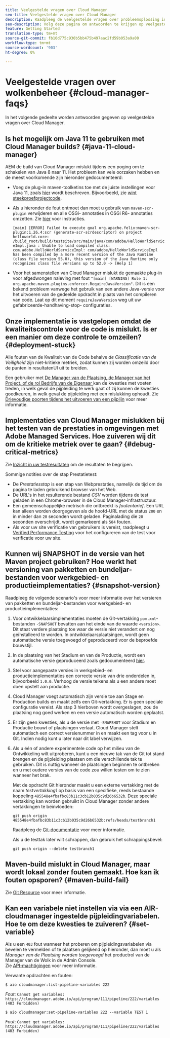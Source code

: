 ```yaml
---
title: Veelgestelde vragen over Cloud Manager
seo-title: Veelgestelde vragen over Cloud Manager
description: Raadpleeg de veelgestelde vragen over probleemoplossing in Cloud Manager
seo-description: Volg deze pagina om antwoorden te krijgen op veelgestelde vragen over Cloud Manager
feature: Getting Started
translation-type: tm+mt
source-git-commit: fb10d775c930b5bb475b497aac2fd59b053a9a00
workflow-type: tm+mt
source-wordcount: '903'
ht-degree: 0%

---
```



# Veelgestelde vragen over wolkenbeheer {#cloud-manager-faqs}

In het volgende gedeelte worden antwoorden gegeven op veelgestelde vragen over Cloud Manager.

## Is het mogelijk om Java 11 te gebruiken met Cloud Manager builds? {#java-11-cloud-manager}

AEM de build van Cloud Manager mislukt tijdens een poging om te schakelen van Java 8 naar 11. Het probleem kan vele oorzaken hebben en de meest voorkomende zijn hieronder gedocumenteerd:

* Voeg de plug-in maven-toolketins toe met de juiste instellingen voor Java 11, zoals [hier](https://experienceleague.adobe.com/docs/experience-manager-cloud-manager/using/getting-started/create-application-project/using-the-wizard.html?lang=en#getting-started) wordt beschreven.  Bijvoorbeeld, zie [wint steekproefprojectcode](https://github.com/adobe/aem-guides-wknd/commit/6cb5238cb6b932735dcf91b21b0d835ae3a7fe75).

* Als u hieronder de fout ontmoet dan moet u gebruik van `maven-scr-plugin` verwijderen en alle OSGi- annotaties in OSGi R6- annotaties omzetten. Zie [hier](https://cqdump.wordpress.com/2019/01/03/from-scr-annotations-to-osgi-annotations/) voor instructies.

   `[main] [ERROR] Failed to execute goal org.apache.felix:maven-scr-plugin:1.26.4:scr (generate-scr-scrdescriptor) on project helloworld.core: /build_root/build/testsite/src/main/java/com/adobe/HelloWorldServiceImpl.java : Unable to load compiled class: com.adobe.HelloWorldServiceImpl: com/adobe/HelloWorldServiceImpl has been compiled by a more recent version of the Java Runtime (class file version 55.0), this version of the Java Runtime only recognizes class file versions up to 52.0 -> [Help 1]`

* Voor het samenstellen van Cloud Manager mislukt de gemaakte plug-in voor afgedwongen naleving met fout `"[main] [WARNING] Rule 1: org.apache.maven.plugins.enforcer.RequireJavaVersion"`. Dit is een bekend probleem vanwege het gebruik van een andere Java-versie voor het uitvoeren van de gedeelde opdracht in plaats van het compileren van code. Laat op dit moment `requireJavaVersion` weg uit uw gefabriceerde-handhaving-stop- configuraties.

## Onze implementatie is vastgelopen omdat de kwaliteitscontrole voor de code is mislukt. Is er een manier om deze controle te omzeilen? {#deployment-stuck}

Alle fouten van de Kwaliteit van de Code behalve *de Classificatie van de Veiligheid* zijn niet-kritieke metriek, zodat kunnen zij worden omzeild door de punten in resultatenUI uit te breiden.

Een gebruiker met [De Manager van de Plaatsing, de Manager van het Project, of de rol Bedrijfs van de Eigenaar ](https://experienceleague.adobe.com/docs/experience-manager-cloud-manager/using/requirements/setting-up-users-and-roles.html?lang=en#requirements) kan de kwesties met voeten treden, in welk geval de pijpleiding te werk gaat of zij kunnen de kwesties goedkeuren, in welk geval de pijpleiding met een mislukking ophoudt.  Zie [Drievoudige poorten tijdens het uitvoeren van een pijplijn](https://experienceleague.adobe.com/docs/experience-manager-cloud-manager/using/how-to-use/understand-your-test-results.html?lang=en#how-to-use) voor meer informatie.

## Implementaties van Cloud Manager mislukken bij het testen van de prestaties in omgevingen met Adobe Managed Services. Hoe zuiveren wij dit om de kritieke metriek over te gaan? {#debug-critical-metrics}

Zie [Inzicht in uw testresultaten](https://experienceleague.adobe.com/docs/experience-manager-cloud-manager/using/how-to-use/understand-your-test-results.html?lang=en#how-to-use) om de resultaten te begrijpen.

Sommige notities over de stap Prestatietest:

* De *Prestatiesstap* is een stap van Webprestaties, namelijk de tijd om de pagina te laden gebruikend browser van het Web.
* De URL&#39;s in het resulterende bestand *CSV* worden tijdens de test geladen in een Chrome-browser in de Cloud Manager-infrastructuur.
* Een gemeenschappelijke metrisch die ontbreekt is *foutentarief*. Een URL kan alleen worden doorgegeven als de hoofd-URL met de status `200` en in minder dan `20` seconden wordt geladen. Paginalading die `20` seconden overschrijdt, wordt gemarkeerd als `504` fouten.
* Als voor uw site verificatie van gebruikers is vereist, raadpleegt u [Verified Performance Testing](https://experienceleague.adobe.com/docs/experience-manager-cloud-manager/using/how-to-use/configuring-pipeline.html?lang=en#how-to-use) voor het configureren van de test voor verificatie voor uw site.

## Kunnen wij SNAPSHOT in de versie van het Maven project gebruiken? Hoe werkt het versioning van pakketten en bundeljar-bestanden voor werkgebied- en productieimplementaties? {#snapshot-version}

Raadpleeg de volgende scenario&#39;s voor meer informatie over het versieren van pakketten en bundeljar-bestanden voor werkgebied- en productieimplementaties:

1. Voor ontwikkelaarsimplementaties moeten de Git-vertakking `pom.xml`-bestanden `-SNAPSHOT` bevatten aan het einde van de waarde `<version>`. Dit staat verdere plaatsing toe waar de versie niet verandert om nog geïnstalleerd te worden. In ontwikkelaarsplaatsingen, wordt geen automatische versie toegevoegd of geproduceerd voor de beproefde bouwstijl.

1. In de plaatsing van het Stadium en van de Productie, wordt een automatische versie geproduceerd zoals gedocumenteerd [hier](https://experienceleague.adobe.com/docs/experience-manager-cloud-manager/using/managing-code/activating-maven-project.html?lang=en#managing-code).

1. Stel voor aangepaste versies in werkgebied- en productieimplementaties een correcte versie van drie onderdelen in, bijvoorbeeld `1.0.0`. Verhoog de versie telkens als u een andere moet doen opstelt aan productie.

1. Cloud Manager voegt automatisch zijn versie toe aan Stage en Production builds en maakt zelfs een Git-vertakking. Er is geen speciale configuratie vereist. Als stap 3 hierboven wordt overgeslagen, zou de plaatsing nog goed werken en een versie automatisch worden geplaatst.

1. Er zijn geen kwesties, als u de versie met `-SNAPSHOT` voor Stadium en Productie bouwt of plaatsingen verlaat. Cloud Manager stelt automatisch een correct versienummer in en maakt een tag voor u in Git. Indien nodig kunt u later naar dit label verwijzen.

1. Als u één of andere experimentele code op het milieu van de Ontwikkeling wilt uitproberen, kunt u een nieuwe tak van de Git tot stand brengen en de pijpleiding plaatsen om die verschillende tak te gebruiken. Dit is nuttig wanneer de plaatsingen beginnen te ontbreken en u met oudere versies van de code zou willen testen om te zien wanneer het brak.

   Met de opdracht Git hieronder maakt u een externe vertakking met de naam *testvertakking1* op basis van een specifieke, reeds bestaande koppeling `485548e4fbafbc83b11c3cb12b035c9d26b6532b`.  Deze speciale vertakking kan worden gebruikt in Cloud Manager zonder andere vertakkingen te beïnvloeden:

   `git push origin 485548e4fbafbc83b11c3cb12b035c9d26b6532b:refs/heads/testbranch1`

   Raadpleeg de [Git-documentatie](https://git-scm.com/book/en/v2/Git-Internals-Git-References) voor meer informatie.

   Als u de testtak later wilt schrappen, dan gebruik het schrappingsbevel:

   `git push origin --delete testbranch1`

## Maven-build mislukt in Cloud Manager, maar wordt lokaal zonder fouten gemaakt. Hoe kan ik fouten opsporen? {#maven-build-fail}

Zie [Git Resource](https://github.com/cqsupport/cloud-manager/blob/main/cm-build-step-fails.md) voor meer informatie.

## Kan een variabele niet instellen via via een AIR-cloudmanager ingestelde pijpleidingvariabelen. Hoe te om deze kwesties te zuiveren? {#set-variable}

Als u een `403` fout wanneer het proberen om pijpleidingsvariabelen via bevelen te vermelden of te plaatsen gelijkend op hieronder, dan moet u als *Manager van de Plaatsing worden toegevoegd* het productrol van de Manager van de Wolk in de Admin Console.\
Zie [API-machtigingen](https://www.adobe.io/apis/experiencecloud/cloud-manager/docs.html#!AdobeDocs/cloudmanager-api-docs/master/permissions.md) voor meer informatie.

Verwante opdrachten en fouten:

`$ aio cloudmanager:list-pipeline-variables 222`

*Fout*:  `Cannot get variables: https://cloudmanager.adobe.io/api/program/111/pipeline/222/variables (403 Forbidden)`

`$ aio cloudmanager:set-pipeline-variables 222 --variable TEST 1`

*Fout*:  `Cannot get variables: https://cloudmanager.adobe.io/api/program/111/pipeline/222/variables (403 Forbidden)`
